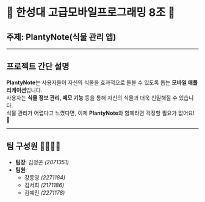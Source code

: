 # 🌱 **한성대 고급모바일프로그래밍 8조** 👋

## 주제: **PlantyNote(식물 관리 앱)**

---

## 프로젝트 간단 설명  
**PlantyNote**는 사용자들이 자신의 식물을 효과적으로 돌볼 수 있도록 돕는 **모바일 애플리케이션**입니다.  
사용자는 **식물 정보 관리, 메모 기능** 등을 통해 자신의 식물과 더욱 친밀해질 수 있습니다.  
식물 관리가 어렵다고 느꼈다면, 이제 **PlantyNote**와 함께라면 걱정할 필요가 없어요! 🌼

---

## 팀 구성원 👨‍💻👩‍💻  
- **팀장**: 김정곤 *(2071351)*  
- **팀원**:  
  - 강동영 *(2271184)*  
  - 김서희 *(2171186)*  
  - 김예진 *(2271178)*
